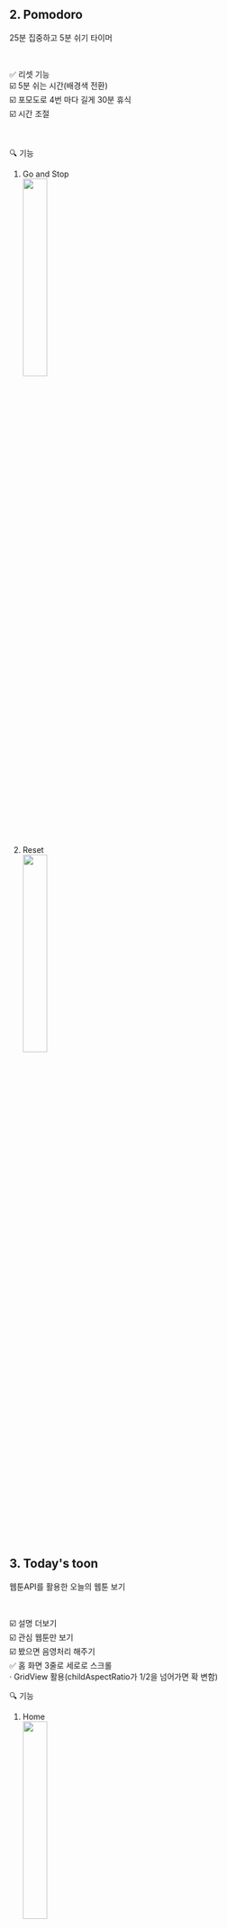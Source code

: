## 2. Pomodoro

25분 집중하고 5분 쉬기 타이머

<br/>

✅ 리셋 기능  
☑️ 5분 쉬는 시간(배경색 전환)  
☑️ 포모도로 4번 마다 길게 30분 휴식  
☑️ 시간 조절

<br/>

🔍 기능

1. Go and Stop  
   <img width="30%" src="https://github.com/yih1612/toonflix/assets/70312216/122a33fb-b593-4f02-a6f8-39003ebafc5c"/>

2. Reset  
   <img width="30%" src="https://github.com/yih1612/toonflix/assets/70312216/147718d5-730a-4974-8dc2-177feeffc7d3"/>

<br/>
<br/>

## 3. Today's toon

웹툰API를 활용한 오늘의 웹툰 보기

<br/>

☑️ 설명 더보기  
☑️ 관심 웹툰만 보기  
☑️ 봤으면 음영처리 해주기  
✅ 홈 화면 3줄로 세로로 스크롤  
· GridView 활용(childAspectRatio가 1/2을 넘어가면 확 변함)
<br/>

🔍 기능

1. Home  
   <img width="30%" src="https://github.com/yih1612/toonflix/assets/70312216/2032fc91-32df-440c-905e-003b18bd75d7"/>

2. See webtoon  
   <img width="30%" src="https://github.com/yih1612/toonflix/assets/70312216/1abc3ac9-1656-428e-b287-2ff599b478b9"/>

3. Like  
   <img width="30%" src="https://github.com/yih1612/toonflix/assets/70312216/2ee88bfd-a25f-4744-bbfe-8f12e830fbde"/>
